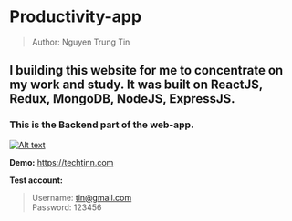 # Productivity-app

> Author: Nguyen Trung Tin

## I building this website for me to concentrate on my work and study. It was built on ReactJS, Redux, MongoDB, NodeJS, ExpressJS.

### This is the Backend part of the web-app.

[![Alt text](https://res.cloudinary.com/cgv-golf/image/upload/v1663127239/Demo3_k33wl5.png)](https://techtinn.com)

**Demo:** https://techtinn.com

**Test account:**

> Username: tin@gmail.com  
> Password: 123456
